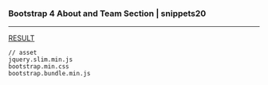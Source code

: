 ### Bootstrap 4 About and Team Section | snippets20
---



[RESULT](  )

[]()
[]()
[]()




```
// asset
jquery.slim.min.js
bootstrap.min.css
bootstrap.bundle.min.js
```




```
```

